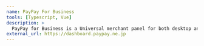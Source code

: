 ```yaml
---
name: PayPay For Business
tools: [Typescript, Vue]
description: >
  PayPay for Business is a Universal merchant panel for both desktop and mobile devices and I mainly concentrate on the O2O sector which generates the revenue and handles features such as subscriptions, coupon creation and many more
external_url: https://dashboard.paypay.ne.jp
---
```

